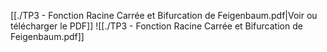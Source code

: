 ﻿[[./TP3 - Fonction Racine Carrée et Bifurcation de Feigenbaum.pdf|Voir ou télécharger le PDF]]
![[./TP3 - Fonction Racine Carrée et Bifurcation de Feigenbaum.pdf]]
